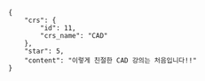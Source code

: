     {
        "crs": {
            "id": 11,
            "crs_name": "CAD"
        },
        "star": 5,
        "content": "이렇게 친절한 CAD 강의는 처음입니다!!"
    }